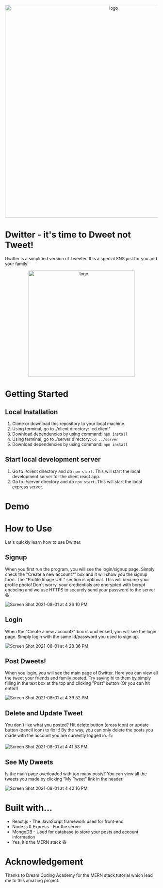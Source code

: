 <p align="center">
  <img src="https://user-images.githubusercontent.com/54789857/127755707-36ea1299-a9fa-4001-a2fd-f3369c9dc16a.png" width="700" title="logo">
</p>

# Dwitter - it's time to Dweet not Tweet!

Dwitter is a simplified version of Tweeter. It is a special SNS just for you and your family!

<p align="center">
  <img src="https://user-images.githubusercontent.com/54789857/127760129-089bcb8b-81b1-49ed-9181-4390fce50f5f.png" width="350" title="logo">
</p>

# Getting Started

## Local Installation
1. Clone or download this repository to your local machine.
2. Using terminal, go to ./client directory: `cd client'
3. Download dependencies by using command: `npm install`
4. Using terminal, go to  ./server directory: `cd ../server`
5. Download dependencies by using command: `npm install`

## Start local development server
1. Go to ./client directory and do `npm start`. This will start the local development server for the client react app.
2. Go to ./server directory and do `npm start`. This will start the local express server.

# Demo

# How to Use

Let's quickly learn how to use Dwitter.

## Signup

When you first run the program, you will see the login/signup page.
Simply check the "Create a new account?" box and it will show you the signup form.
The "Profile Image URL" section is optional. This will become your profile photo!
Don't worry, your credientials are encrypted with bcrypt encoding and we use HTTPS to securely send your password to the server 😆

![Screen Shot 2021-08-01 at 4 26 10 PM](https://user-images.githubusercontent.com/54789857/127759235-d4bad8dc-3a90-4e4b-9f6f-f04c9b26db4a.png)

## Login
When the "Create a new account?" box is unchecked, you will see the login page.
Simply login with the same id/password you used to sign up.

![Screen Shot 2021-08-01 at 4 28 36 PM](https://user-images.githubusercontent.com/54789857/127759282-9499c6f8-05bf-46b0-9bf1-a6ee3379a756.png)

## Post Dweets!
When you login, you will see the main page of Dwitter. Here you can view all the tweet your friends and family posted.
Try saying hi to them by simply filling in the text box at the top and clicking "Post" button (Or you can hit enter!)

![Screen Shot 2021-08-01 at 4 39 52 PM](https://user-images.githubusercontent.com/54789857/127759472-09c82399-7e5e-483f-af55-647594438bb2.png)

## Delete and Update Tweet
You don't like what you posted? Hit delete button (cross icon) or update button (pencil icon) to fix it!
By the way, you can only delete the posts you made with the account you are currently logged in. 👍

![Screen Shot 2021-08-01 at 4 41 53 PM](https://user-images.githubusercontent.com/54789857/127759511-c4995883-0453-480c-b355-bbf6697aa682.png)

## See My Dweets

Is the main page overloaded with too many posts? You can view all the tweets you made by clicking "My Tweet" link in the header.

![Screen Shot 2021-08-01 at 4 42 16 PM](https://user-images.githubusercontent.com/54789857/127759519-8010754b-bf5e-46f8-8124-bd0f82a8b7df.png)


# Built with...
* React.js - The JavaScript framework used for front-end
* Node.js & Express - For the server
* MongoDB - Used for database to store your posts and account information
* Yes, it's the MERN stack 😆


# Acknowledgement
Thanks to Dream Coding Academy for the MERN stack tutorial which lead me to this amazing project.

